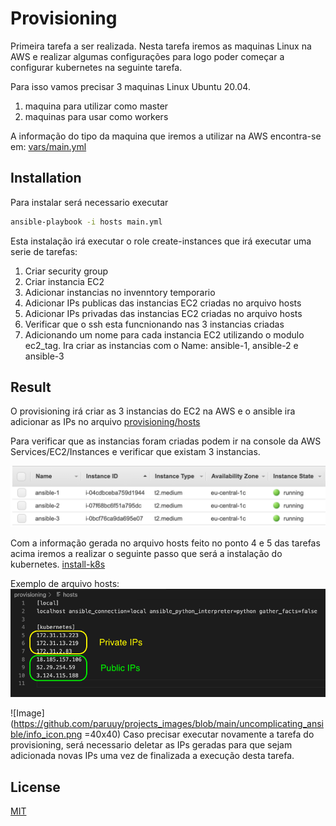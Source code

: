 # Provisioning

Primeira tarefa a ser realizada. Nesta tarefa iremos as maquinas Linux na AWS e realizar algumas configurações para logo poder começar a configurar kubernetes na seguinte tarefa.

Para isso vamos precisar 3 maquinas Linux Ubuntu 20.04.

1) maquina para utilizar como master
2) maquinas para usar como workers

A informação do tipo da maquina que iremos a utilizar na AWS encontra-se em: [vars/main.yml](https://github.com/paruuy/uncomplicating-ansbile/blob/main/provisioning/roles/create-instances/vars/main.yml)


## Installation

Para instalar será necessario executar

```bash
ansible-playbook -i hosts main.yml
```

Esta instalação irá executar o role create-instances que irá executar uma serie de tarefas:

1. Criar security group
2. Criar instancia EC2
3. Adicionar instancias no invenntory temporario
4. Adicionar IPs publicas das instancias EC2 criadas no arquivo hosts
5. Adicionar IPs privadas das instancias EC2 criadas no arquivo hosts
6. Verificar que o ssh esta funcnionando nas 3 instancias criadas
7. Adicionando um nome para cada instancia EC2 utilizando o modulo ec2_tag. Ira criar as instancias com o Name: ansible-1, ansible-2 e ansible-3

## Result
O provisioning irá criar as 3 instancias do EC2 na AWS e o ansible ira adicionar as IPs no arquivo [provisioning/hosts](https://github.com/paruuy/uncomplicating-ansbile/blob/main/provisioning/hosts)

Para verificar que as instancias foram criadas podem ir na console da AWS Services/EC2/Instances e verificar que existam 3 instancias.

![Image](https://github.com/paruuy/projects_images/blob/main/uncomplicating_ansible/provisioning-ec2-list.png)

Com a informação gerada no arquivo hosts feito no ponto 4 e 5 das tarefas acima iremos a realizar o seguinte passo que será a instalação do kubernetes. [install-k8s](https://github.com/paruuy/uncomplicating-ansbile/blob/main/install-k8s)

Exemplo de arquivo hosts:
![Image](https://github.com/paruuy/projects_images/blob/main/uncomplicating_ansible/provisioning_hosts_example.png)

![Image](https://github.com/paruuy/projects_images/blob/main/uncomplicating_ansible/info_icon.png =40x40) Caso precisar executar novamente a tarefa do provisioning, será necessario deletar as IPs geradas para que sejam adicionada novas IPs uma vez de finalizada a execução desta tarefa.

## License
[MIT](https://choosealicense.com/licenses/mit/)